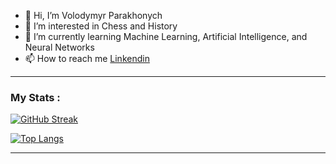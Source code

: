 - 👋 Hi, I’m Volodymyr Parakhonych
- 👀 I’m interested in Chess and History
- 🌱 I’m currently learning Machine Learning, Artificial Intelligence, and Neural Networks
- 📫 How to reach me [Linkendin](https://www.linkedin.com/in/parakhonych/)

---

### My Stats :

[![GitHub Streak](http://github-readme-streak-stats.herokuapp.com?user=vparakhonych&theme=dark&hide_border=true)](https://git.io/streak-stats)

[![Top Langs](https://github-readme-stats.vercel.app/api/top-langs/?username=vparakhonych&layout=compact&theme=darcula)](https://github.com/anuraghazra/github-readme-stats)

---
